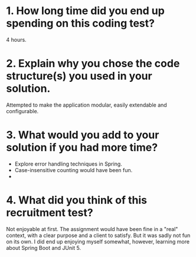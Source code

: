 # 1. How long time did you end up spending on this coding test?

4 hours.

# 2. Explain why you chose the code structure(s) you used in your solution.

Attempted to make the application modular, easily extendable and configurable.

# 3. What would you add to your solution if you had more time?

* Explore error handling techniques in Spring.
* Case-insensitive counting would have been fun.
* 

# 4. What did you think of this recruitment test?

Not enjoyable at first. The assignment would have been fine in a "real" context, with a clear purpose and a client to satisfy. But it was sadly not fun on its own. I did end up enjoying myself somewhat, however, learning more about Spring Boot and JUnit 5.
